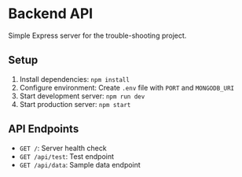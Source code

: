 # Backend API

Simple Express server for the trouble-shooting project.

## Setup

1. Install dependencies: `npm install`
2. Configure environment: Create `.env` file with `PORT` and `MONGODB_URI`
3. Start development server: `npm run dev`
4. Start production server: `npm start`

## API Endpoints

- `GET /`: Server health check
- `GET /api/test`: Test endpoint
- `GET /api/data`: Sample data endpoint